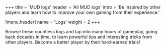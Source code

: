 +++
title = 'MUD logs'
header = 'All MUD logs'
intro = 'Be inspired by other players and learn how to improve your own gaming from their experience.'

[menu.header]
  name = 'Logs'
  weight = 2
+++

Browse these countless logs and tap into many hours of gameplay, going back decades in time, to learn powerful tips and interesting tricks from other players. Become a better player by their hard-earned trials!
